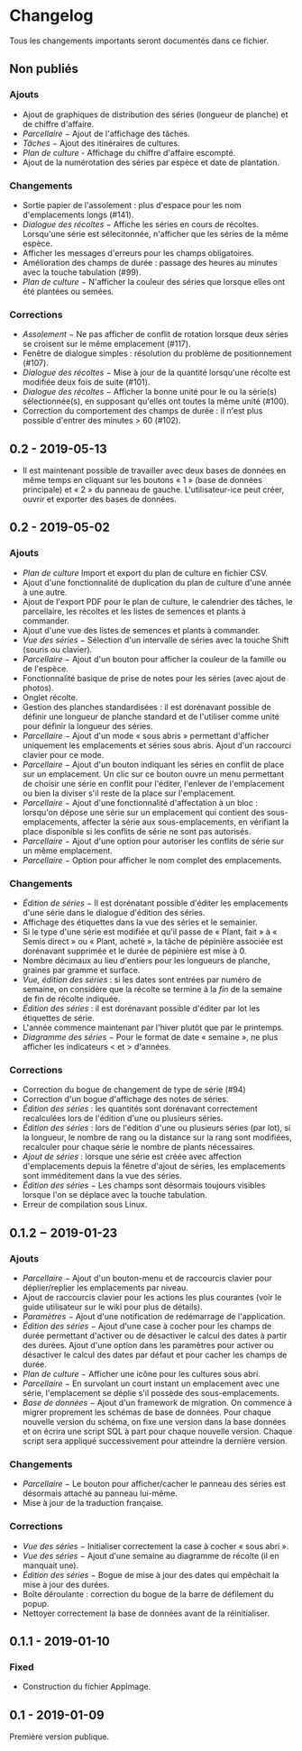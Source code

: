 
# Changelog

Tous les changements importants seront documentés dans ce fichier.

## Non publiés

### Ajouts
  - Ajout de graphiques de distribution des séries (longueur de planche) et
    de chiffre d'affaire.
  - *Parcellaire* − Ajout de l'affichage des tâches.
  - *Tâches* − Ajout des itinéraires de cultures.
  - *Plan de culture* - Affichage du chiffre d'affaire escompté.
  - Ajout de la numérotation des séries par espèce et date de plantation.

### Changements
  - Sortie papier de l'assolement : plus d'espace pour les nom d'emplacements 
    longs (#141).
  - *Dialogue des récoltes* − Affiche les séries en cours de récoltes. 
    Lorsqu'une série est sélecitonnée, n'afficher que les séries de la même
    espèce.
  - Afficher les messages d'erreurs pour les champs obligatoires.
  - Amélioration des champs de durée : passage des heures au minutes avec la
    touche tabulation (#99).
  - *Plan de culture* − N'afficher la couleur des séries que lorsque elles ont
    été plantées ou semées.

### Corrections
  - *Assolement* − Ne pas afficher de conflit de rotation lorsque deux séries
    se croisent sur le même emplacement (#117).
  - Fenêtre de dialogue simples : résolution du problème de positionnement (#107).
  - *Dialogue des récoltes* − Mise à jour de la quantité lorsqu'une récolte est
    modifiée deux fois de suite (#101).
  - *Dialogue des récoltes* − Afficher la bonne unité pour le ou la série(s)
    sélectionnée(s), en supposant qu'elles ont toutes la même unité (#100).
  - Correction du comportement des champs de durée : il n'est plus possible 
    d'entrer des minutes > 60 (#102).

## 0.2 - 2019-05-13

  - Il est maintenant possible de travailler avec deux bases de données en même
    temps en cliquant sur les boutons « 1 » (base de données principale) et « 2
    » du panneau de gauche. L'utilisateur-ice peut créer, ouvrir et exporter des
    bases de données.

## 0.2 - 2019-05-02

### Ajouts
  - *Plan de culture* Import et export du plan de culture en fichier CSV.
  - Ajout d'une fonctionnalité de duplication du plan de culture d'une année à une
    autre.
  - Ajout de l'export PDF pour le plan de culture, le calendrier des tâches,
    le parcellaire, les récoltes et les listes de semences et plants à commander.
  - Ajout d'une vue des listes de semences et plants à commander.
  - *Vue des séries* − Sélection d'un intervalle de séries avec la touche Shift
    (souris ou clavier).
  - *Parcellaire* − Ajout d'un bouton pour afficher la couleur de la famille ou de
    l'espèce.
  - Fonctionnalité basique de prise de notes pour les séries (avec ajout de photos).
  - Onglet récolte.
  - Gestion des planches standardisées : il est dorénavant possible de définir une
    longueur de planche standard et de l'utiliser comme unité pour définir la
    longueur des séries.
  - *Parcellaire* − Ajout d'un mode « sous abris » permettant d'afficher
    uniquement les emplacements et séries sous abris. Ajout d'un raccourci
    clavier pour ce mode.
  - *Parcellaire* − Ajout d'un bouton indiquant les séries en conflit de place
    sur un emplacement. Un clic sur ce bouton ouvre un menu permettant de
    choisir une série en conflit pour l'éditer, l'enlever de l'emplacement ou
    bien la diviser s'il reste de la place sur l'emplacement.
  - *Parcellaire* − Ajout d'une fonctionnalité d'affectation à un bloc :
    lorsqu'on dépose une série sur un emplacement qui contient des
    sous-emplacements, affecter la série aux sous-emplacements, en vérifiant la
    place disponible si les conflits de série ne sont pas autorisés.
  - *Parcellaire* − Ajout d'une option pour autoriser les conflits de série sur
    un même emplacement.
  - *Parcellaire* − Option pour afficher le nom complet des emplacements.

### Changements
  - *Édition de séries* − Il est dorénatant possible d'éditer les emplacements
    d'une série dans le dialogue d'édition des séries.
  - Affichage des étiquettes dans la vue des séries et le semainier.
  - Si le type d'une série est modifiée et qu'il passe de « Plant, fait » à
    « Semis direct » ou « Plant, acheté », la tâche de pépinière associée est
    dorénavant supprimée et le durée de pépinière est mise à 0.
  - Nombre décimaux au lieu d'entiers pour les longueurs de planche, graines par
    gramme et surface.
  - *Vue, édition des séries* : si les dates sont entrées par numéro de semaine,
    on considère que la récolte se termine à la *fin* de la semaine de fin de
    récolte indiquée.
  - *Édition des séries* : il est dorénavant possible d'éditer par lot les
    étiquettes de série.
  - L'année commence maintenant par l'hiver plutôt que par le printemps.
  - *Diagramme des séries* − Pour le format de date « semaine », ne plus
    afficher les indicateurs < et > d'années.

### Corrections
  - Correction du bogue de changement de type de série (#94)
  - Correction d'un bogue d'affichage des notes de séries.
  - *Édition des séries* : les quantités sont dorénavant correctement recalculées
    lors de l'édition d'une ou plusieurs séries.
  - *Édition des séries* : lors de l'édition d'une ou plusieurs séries (par lot),
    si la longueur, le nombre de rang ou la distance sur la rang sont modifiées,
    recalculer pour chaque série le nombre de plants nécessaires.
  - *Ajout de séries* : lorsque une série est créée avec affection d'emplacements
    depuis la fênetre d'ajout de séries, les emplacements sont imméditement
    dans la vue des séries.
  - *Édition des séries* − Les champs sont désormais toujours visibles lorsque
    l'on se déplace avec la touche tabulation.
  - Erreur de compilation sous Linux.

## 0.1.2 − 2019-01-23

### Ajouts
  - *Parcellaire* − Ajout d'un bouton-menu et de raccourcis clavier pour
    déplier/replier les emplacements par niveau.
  - Ajout de raccourcis clavier pour les actions les plus courantes (voir le
    guide utilisateur sur le wiki pour plus de détails).
  - *Paramètres* − Ajout d'une notification de redémarrage de l'application.
  - *Édition des séries* − Ajout d'une case à cocher pour les champs de durée
    permettant d'activer ou de désactiver le calcul des dates à partir des
    durées. Ajout d'une option dans les paramètres pour activer ou désactiver le
    calcul des dates par défaut et pour cacher les champs de durée.
  - *Plan de culture* − Afficher une icône pour les cultures sous abri.
  - *Parcellaire* − En survolant un court instant un emplacement avec une série,
    l'emplacement se déplie s'il possède des sous-emplacements.
  - *Base de données* − Ajout d'un framework de migration. On commence à migrer
    proprement les schémas de base de données. Pour chaque nouvelle version du
    schéma, on fixe une version dans la base données et on écrira une script SQL
    à part pour chaque nouvelle version. Chaque script sera appliqué
    successivement pour atteindre la dernière version.

### Changements
  - *Parcellaire* − Le bouton pour afficher/cacher le panneau des séries est
    désormais attaché au panneau lui-même.
  - Mise à jour de la traduction française.

### Corrections
  - *Vue des séries* − Initialiser correctement la case à cocher « sous abri ».
  - *Vue des séries* − Ajout d'une semaine au diagramme de récolte (il en manquait une).
  - *Édition des séries* − Bogue de mise à jour des dates qui empêchait la mise à jour des durées.
  - Boîte déroulante : correction du bogue de la barre de défilement du popup.
  - Nettoyer correctement la base de données avant de la réinitialiser.

## 0.1.1 - 2019-01-10

### Fixed
  - Construction du fichier AppImage.

## 0.1 - 2019-01-09

Première version publique.
